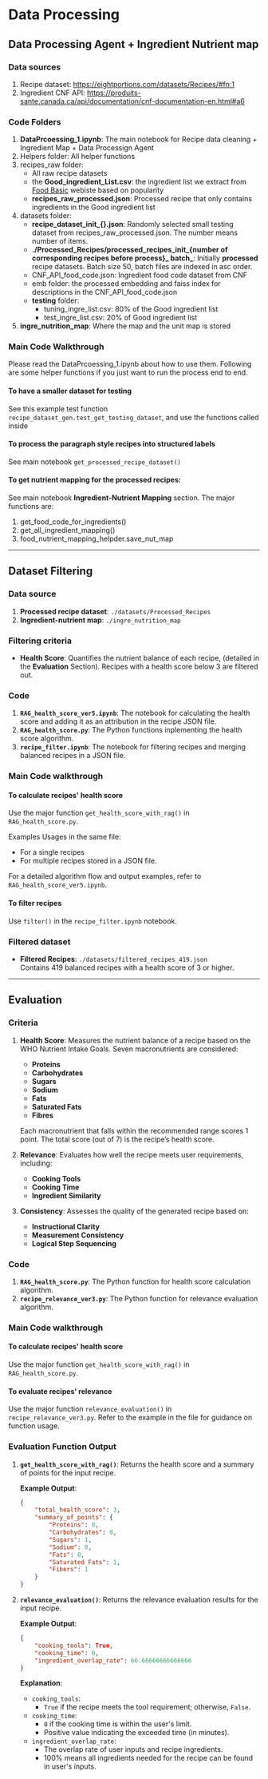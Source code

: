 # Data Processing
## Data Processing Agent + Ingredient Nutrient map
### Data sources
1. Recipe dataset: https://eightportions.com/datasets/Recipes/#fn:1
2. Ingredient CNF API: https://produits-sante.canada.ca/api/documentation/cnf-documentation-en.html#a6

### Code Folders
1. **DataPrcoessing_1.ipynb**: The main notebook for Recipe data cleaning + Ingredient Map + Data Processign Agent 
2. Helpers folder: All helper functions
3. recipes_raw folder: 
    - All raw recipe datasets
    - the **Good_ingredient_List.csv**: the ingredient list we extract from [Food Basic](https://www.foodbasics.ca/aisles/fruits-vegetables?sortOrder=popularity) webiste based on popularity 
    - **recipes_raw_processed.json**: Processed recipe that only contains ingredients in the Good ingredient list
4. datasets folder: 
    - **recipe_dataset_init_{}.json**: Randomly selected small testing dataset from recipes_raw_processed.json. The number means number of items.  
    - **./Processed_Recipes/processed_recipes_init_{number of corresponding recipes before process}_ batch_**: Initially **processed** recipe datasets. Batch size 50, batch files are indexed in asc order. 
    - CNF_API_food_code.json: Ingredient food code dataset from CNF
    - emb folder: the processed embedding and faiss index for descriptions in the CNF_API_food_code.json
    - **testing** folder: 
        - tuning_ingre_list.csv: 80% of the Good ingredient list
        - test_ingre_list.csv: 20% of Good ingredient list
5. **ingre_nutrition_map**: Where the map and the unit map is stored

### Main Code Walkthrough

Please read the DataPrcoessing_1.ipynb about how to use them. Following are some helper functions if you just want to run the process end to end.

#### To have a smaller dataset for testing
See this example test function `recipe_dataset_gen.test_get_testing_dataset`, and use the functions called inside 

#### To process the paragraph style recipes into structured labels
See main notebook `get_processed_recipe_dataset()`

#### To get nutrient mapping for the processed recipes:

See main notebook **Ingredient-Nutrient Mapping** section. The major functions are:
1. get_food_code_for_ingredients()
2. get_all_ingredient_mapping()
3. food_nutrient_mapping_helpder.save_nut_map

---

## Dataset Filtering

### Data source

1. **Processed recipe dataset**: `./datasets/Processed_Recipes`
2. **Ingredient-nutrient map**: `./ingre_nutrition_map`

### Filtering criteria

- **Health Score**: Quantifies the nutrient balance of each recipe, (detailed in the **Evaluation** Section). Recipes with a health score below 3 are filtered out.

### Code

1. **`RAG_health_score_ver5.ipynb`**: The notebook for calculating the health score and adding it as an attribution in the recipe JSON file.
2. **`RAG_health_score.py`**: The Python functions inplementing the health score algorithm.
3. **`recipe_filter.ipynb`**: The notebook for filtering recipes and merging balanced recipes in a JSON file.

### Main Code walkthrough

#### To calculate recipes' health score

Use the major function `get_health_score_with_rag()` in `RAG_health_score.py`.

Examples Usages in the same file:

- For a single recipes
- For multiple recipes stored in a JSON file.

For a detailed algorithm flow and output examples, refer to `RAG_health_score_ver5.ipynb`.

#### To filter recipes

Use `filter()` in the `recipe_filter.ipynb` notebook.

### Filtered dataset

- **Filtered Recipes**: `./datasets/filtered_recipes_419.json`  
  Contains 419 balanced recipes with a health score of 3 or higher.

---

## Evaluation

### Criteria

1. **Health Score**: Measures the nutrient balance of a recipe based on the WHO Nutrient Intake Goals. Seven macronutrients are considered:  
   - **Proteins**  
   - **Carbohydrates**  
   - **Sugars**  
   - **Sodium**  
   - **Fats**  
   - **Saturated Fats**  
   - **Fibres**  

   Each macronutrient that falls within the recommended range scores 1 point. The total score (out of 7) is the recipe’s health score.
2. **Relevance**: Evaluates how well the recipe meets user requirements, including:  
   - **Cooking Tools**  
   - **Cooking Time**  
   - **Ingredient Similarity**  
3. **Consistency**: Assesses the quality of the generated recipe based on:  
   - **Instructional Clarity**  
   - **Measurement Consistency**  
   - **Logical Step Sequencing**

### Code

1. **`RAG_health_score.py`**: The Python function for health score calculation algorithm.
2. **`recipe_relevance_ver3.py`**: The Python function for relevance evaluation algorithm.

### Main Code walkthrough

#### To calculate recipes' health score

Use the major function `get_health_score_with_rag()` in `RAG_health_score.py`.

#### To evaluate recipes' relevance

Use the major function `relevance_evaluation()` in `recipe_relevance_ver3.py`.
Refer to the example in the file for guidance on function usage.

### Evaluation Function Output

1. **`get_health_score_with_rag()`**:
Returns the health score and a summary of points for the input recipe.

    **Example Output**:

    ```json
    {
        "total_health_score": 3,
        "summary_of_points": {
            "Proteins": 0, 
            "Carbohydrates": 0, 
            "Sugars": 1, 
            "Sodium": 0, 
            "Fats": 0, 
            "Saturated Fats": 1, 
            "Fibers": 1
        }
    }
    ```

2. **`relevance_evaluation()`**:
Returns the relevance evaluation results for the input recipe.

    **Example Output**:

    ```json
    {
        "cooking_tools": True, 
        "cooking_time": 0, 
        "ingredient_overlap_rate": 66.66666666666666
    }
    ```

    **Explanation**:

    - `cooking_tools`:
        - `True` if the recipe meets the tool requirement; otherwise, `False`.
    - `cooking_time`:
        - `0` if the cooking time is within the user's limit.
        - Positive value indicating the exceeded time (in minutes).
    - `ingredient_overlap_rate`:
        - The overlap rate of user inputs and recipe ingredients.
        - 100% means all ingredients needed for the recipe can be found in user's inputs.



